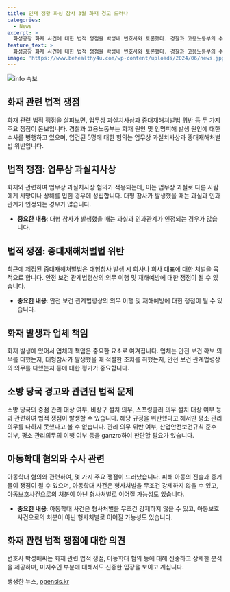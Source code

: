 ```yaml
---
title: 인재 정황 화성 참사 3월 화재 경고 드러나
categories:
  - News
excerpt: >
  화성공장 화재 사건에 대한 법적 쟁점을 박성배 변호사와 토론했다. 경찰과 고용노동부의 수사가 본격화되었고, 5명이 업무상 과실행사상, 중대재해처벌법 위반으로 입건됐다. 화재 원인과 책임자들에 대한 논란이 커지고 있다. 또한, 손웅정 감독이 아동학대 혐의로 고소당하는 사건에 대해도 논의하며, 검찰의 수사 과정을 주목할 필요가 있다. (요약문)
feature_text: >
  화성공장 화재 사건에 대한 법적 쟁점을 박성배 변호사와 토론했다. 경찰과 고용노동부의 수사가 본격화되었고, 5명이 업무상 과실행사상, 중대재해처벌법 위반으로 입건됐다. 화재 원인과 책임자들에 대한 논란이 커지고 있다. 또한, 손웅정 감독이 아동학대 혐의로 고소당하는 사건에 대해도 논의하며, 검찰의 수사 과정을 주목할 필요가 있다. (요약문)
image: 'https://www.behealthy4u.com/wp-content/uploads/2024/06/news.jpg'
---
```


<p><img src="https://www.behealthy4u.com/wp-content/uploads/2024/06/news.jpg" alt="info 속보" /></p>

<h2 data-ke-size="size26">화재 관련 법적 쟁점</h2>

<p data-ke-size="size16">화재 관련 법적 쟁점을 살펴보면, 업무상 과실치사상과 중대재해처벌법 위반 등 두 가지 주요 쟁점이 돋보입니다. 경찰과 고용노동부는 화재 원인 및 인명피해 발생 원인에 대한 수사를 병행하고 있으며, 입건된 5명에 대한 혐의는 업무상 과실치사상과 중대재해처벌법 위반입니다.</p>

<h2 data-ke-size="size26">법적 쟁점: 업무상 과실치사상</h2>

<p data-ke-size="size16">화재와 관련하여 업무상 과실치사상 혐의가 적용되는데, 이는 업무상 과실로 다른 사람에게 사망이나 상해를 입힌 경우에 성립합니다. 대형 참사가 발생했을 때는 과실과 인과관계가 인정되는 경우가 많습니다.</p>

<ul>
    <li><b>중요한 내용</b>: 대형 참사가 발생했을 때는 과실과 인과관계가 인정되는 경우가 많습니다.</li>
</ul>

<h2 data-ke-size="size26">법적 쟁점: 중대재해처벌법 위반</h2>

<p data-ke-size="size16">최근에 제정된 중대재해처벌법은 대형참사 발생 시 회사나 회사 대표에 대한 처벌을 목적으로 합니다. 안전 보건 관계법령상의 의무 이행 및 재해예방에 대한 쟁점이 될 수 있습니다.</p>

<ul>
    <li><b>중요한 내용</b>: 안전 보건 관계법령상의 의무 이행 및 재해예방에 대한 쟁점이 될 수 있습니다.</li>
</ul>

<h2 data-ke-size="size26">화재 발생과 업체 책임</h2>

<p data-ke-size="size16">화재 발생에 있어서 업체의 책임은 중요한 요소로 여겨집니다. 업체는 안전 보건 확보 의무를 다했는지, 대형참사가 발생했을 때 적절한 조치를 취했는지, 안전 보건 관계법령상의 의무를 다했는지 등에 대한 평가가 중요합니다.</p>

<h2 data-ke-size="size26">소방 당국 경고와 관련된 법적 문제</h2>

<p data-ke-size="size16">소방 당국의 중점 관리 대상 여부, 비상구 설치 의무, 스프링클러 의무 설치 대상 여부 등과 관련하여 법적 쟁점이 발생할 수 있습니다. 해당 규정을 위반했다고 해서만 평소 관리 의무를 다하지 못했다고 볼 수 없습니다. 관리 의무 위반 여부, 산업안전보건규칙 준수 여부, 평소 관리의무의 이행 여부 등을 ganzro하여 판단할 필요가 있습니다.</p>

<h2 data-ke-size="size26">아동학대 혐의와 수사 관련</h2>

<p data-ke-size="size16">아동학대 혐의와 관련하여, 몇 가지 주요 쟁점이 드러났습니다. 피해 아동의 진술과 증거물이 쟁점이 될 수 있으며, 아동학대 사건은 형사처벌을 무조건 강제하지 않을 수 있고, 아동보호사건으로의 처분이 아닌 형사처벌로 이어질 가능성도 있습니다.</p>

<ul>
    <li><b>중요한 내용</b>: 아동학대 사건은 형사처벌을 무조건 강제하지 않을 수 있고, 아동보호사건으로의 처분이 아닌 형사처벌로 이어질 가능성도 있습니다.</li>
</ul>

<h2 data-ke-size="size26">화재 관련 법적 쟁점에 대한 의견</h2>

<p data-ke-size="size16">변호사 박성배씨는 화재 관련 법적 쟁점, 아동학대 혐의 등에 대해 신중하고 상세한 분석을 제공하며, 미지수인 부분에 대해서도 신중한 입장을 보이고 계십니다.</p>
생생한 뉴스, <a href="https://opensis.kr" rel="dofollow">opensis.kr</a>


